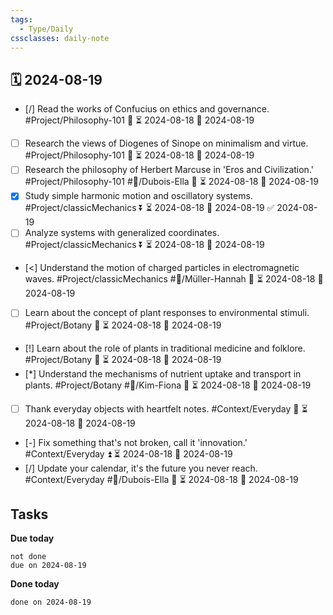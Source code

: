 ```yaml
---
tags:
  - Type/Daily
cssclasses: daily-note
---
```


## 🗓️ 2024-08-19

- [/] Read the works of Confucius on ethics and governance. #Project/Philosophy-101 🔼 ⏳ 2024-08-18 📅 2024-08-19
- [ ] Research the views of Diogenes of Sinope on minimalism and virtue. #Project/Philosophy-101 🔺 ⏳ 2024-08-18 📅 2024-08-19
- [ ] Research the philosophy of Herbert Marcuse in 'Eros and Civilization.' #Project/Philosophy-101 #👤/Dubois-Ella 🔺 ⏳ 2024-08-18 📅 2024-08-19
- [x] Study simple harmonic motion and oscillatory systems. #Project/classicMechanics ⏬ ⏳ 2024-08-18 📅 2024-08-19 ✅ 2024-08-19
- [ ] Analyze systems with generalized coordinates. #Project/classicMechanics ⏬ ⏳ 2024-08-18 📅 2024-08-19
- [<] Understand the motion of charged particles in electromagnetic waves. #Project/classicMechanics #👤/Müller-Hannah 🔼 ⏳ 2024-08-18 📅 2024-08-19
- [ ] Learn about the concept of plant responses to environmental stimuli. #Project/Botany 🔽 ⏳ 2024-08-18 📅 2024-08-19
- [!] Learn about the role of plants in traditional medicine and folklore. #Project/Botany 🔼 ⏳ 2024-08-18 📅 2024-08-19
- [*] Understand the mechanisms of nutrient uptake and transport in plants. #Project/Botany #👤/Kim-Fiona 🔽 ⏳ 2024-08-18 📅 2024-08-19
- [ ] Thank everyday objects with heartfelt notes. #Context/Everyday 🔺 ⏳ 2024-08-18 📅 2024-08-19
- [-] Fix something that's not broken, call it 'innovation.' #Context/Everyday ⏫ ⏳ 2024-08-18 📅 2024-08-19
- [/] Update your calendar, it's the future you never reach. #Context/Everyday #👤/Dubois-Ella 🔺 ⏳ 2024-08-18 📅 2024-08-19

## Tasks

**Due today**

```tasks
not done
due on 2024-08-19
```

**Done today**

```tasks
done on 2024-08-19
```
            